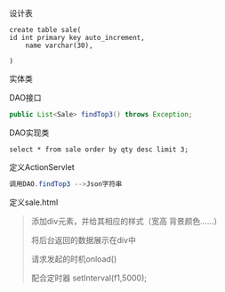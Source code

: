 设计表

```mysql
create table sale(
id int primary key auto_increment,
    name varchar(30),
    
)
```

实体类

DAO接口

```java
public List<Sale> findTop3() throws Exception;
```

DAO实现类

```mysql
select * from sale order by qty desc limit 3;
```

定义ActionServlet

```java
调用DAO.findTop3 -->Json字符串
```

定义sale.html

> 添加div元素，并给其相应的样式（宽高 背景颜色……）
>
> 将后台返回的数据展示在div中
>
> 请求发起的时机onload()
>
> 配合定时器 setInterval(f1,5000);